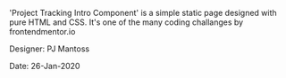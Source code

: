 'Project Tracking Intro Component' is a simple static page designed with pure HTML and CSS. It's one of the many coding challanges by frontendmentor.io

Designer: PJ Mantoss

Date: 26-Jan-2020
